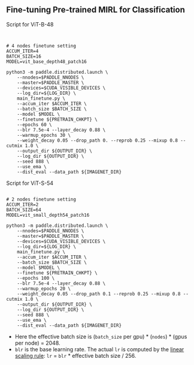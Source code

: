 ## Fine-tuning Pre-trained MIRL for Classification


Script for ViT-B-48
```


# 4 nodes finetune setting
ACCUM_ITER=4
BATCH_SIZE=16
MODEL=vit_base_depth48_patch16

python3 -m paddle.distributed.launch \
    --nnodes=$PADDLE_NNODES \
    --master=$PADDLE_MASTER \
    --devices=$CUDA_VISIBLE_DEVICES \
    --log_dir=${LOG_DIR} \
    main_finetune.py \
    --accum_iter $ACCUM_ITER \
    --batch_size $BATCH_SIZE \
    --model $MODEL \
    --finetune ${PRETRAIN_CHKPT} \
    --epochs 60 \
    --blr 7.5e-4 --layer_decay 0.88 \
    --warmup_epochs 30 \
    --weight_decay 0.05 --drop_path 0. --reprob 0.25 --mixup 0.8 --cutmix 1.0 \
    --output_dir ${OUTPUT_DIR} \
    --log_dir ${OUTPUT_DIR} \
    --seed 888 \
    --use_ema \
    --dist_eval --data_path ${IMAGENET_DIR}
```



Script for ViT-S-54
```

# 2 nodes finetune setting
ACCUM_ITER=2
BATCH_SIZE=64
MODEL=vit_small_depth54_patch16

python3 -m paddle.distributed.launch \
    --nnodes=$PADDLE_NNODES \
    --master=$PADDLE_MASTER \
    --devices=$CUDA_VISIBLE_DEVICES \
    --log_dir=${LOG_DIR} \
    main_finetune.py \
    --accum_iter $ACCUM_ITER \
    --batch_size $BATCH_SIZE \
    --model $MODEL \
    --finetune ${PRETRAIN_CHKPT} \
    --epochs 100 \
    --blr 7.5e-4 --layer_decay 0.88 \
    --warmup_epochs 20 \
    --weight_decay 0.05 --drop_path 0.1 --reprob 0.25 --mixup 0.8 --cutmix 1.0 \
    --output_dir ${OUTPUT_DIR} \
    --log_dir ${OUTPUT_DIR} \
    --seed 888 \
    --use_ema \
    --dist_eval --data_path ${IMAGENET_DIR}

```

- Here the effective batch size is (`batch_size` per gpu) * (`nodes`) * (gpus per node) = 2048.
- `blr` is the base learning rate. The actual `lr` is computed by the [linear scaling rule](https://arxiv.org/abs/1706.02677): `lr` = `blr` * effective batch size / 256.
